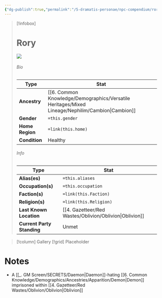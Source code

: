 ```yaml
---
{"dg-publish":true,"permalink":"/5-dramatis-personae/npc-compendium/rory/","noteIcon":""}
---
```



> [!infobox]
> # Rory
> ![](https://i.imgur.com/YXb0tZ1.jpeg)
> ###### Bio
> Type |  Stat |
> ---|---|
> **Ancestry** | [[6. Common Knowledge/Demographics/Versatile Heritages/Mixed Lineage/Nephilim/Cambion\|Cambion]] |
> **Gender** | `=this.gender` |
> **Home Region** | `=link(this.home)` |
> **Condition** | Healthy |
> ###### Info
> Type |  Stat |
> ---|---|
> **Alias(es)** | `=this.aliases` |
> **Occupation(s)** | `=this.occupation` |
> **Faction(s)** | `=link(this.Faction)` |
> **Religion(s)** | `=link(this.Religion)` |
> **Last Known Location** | [[4. Gazetteer/Red Wastes/Oblivion/Oblivion\|Oblivion]] |
> **Current Party Standing** | Unmet |

> [!column] Gallery 
> [!grid] 
> Placeholder

# Notes

- A [[_. GM Screen/SECRETS/Daemon\|Daemon]]-hating [[6. Common Knowledge/Demographics/Ancestries/Apparition/Demon\|Demon]] imprisoned within [[4. Gazetteer/Red Wastes/Oblivion/Oblivion\|Oblivion]] 

